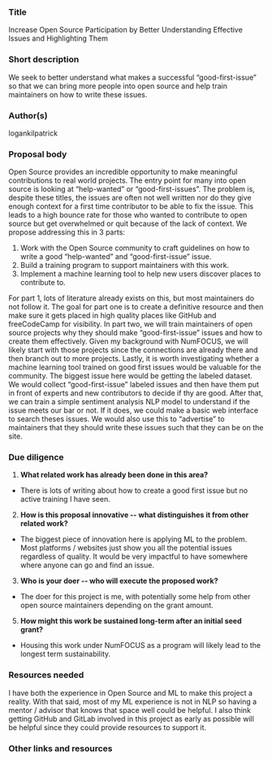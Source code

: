 <!--

Please note that by submitting a PR with a new proposal, you agree to release this proposal text under the Creative Commons Zero v1.0 Universal license. See https://github.com/PlaintextGroup/oss-virtual-incubator/blob/main/LICENSE.

If you'd like to submit a proposal yourself, you have two options:

1. Fork this repo and make a copy of [PROPOSAL-TEMPLATE.md](PROPOSAL-TEMPLATE.md). Write up your proposal in the `proposals` directory, then [make a pull request](https://github.com/PlaintextGroup/oss-virtual-incubator/pulls) to this repository.
2. If you'd rather just use a form, [fill out this form][form]. Unless you tell us otherwise, we will copy over your proposal to this GitHub repository.

-->

### Title

Increase Open Source Participation by Better Understanding Effective Issues and Highlighting Them

### Short description

We seek to better understand what makes a successful “good-first-issue” so that we can bring more people into open source and help train maintainers on how to write these issues.

### Author(s)

logankilpatrick

### Proposal body

Open Source provides an incredible opportunity to make meaningful contributions to real world projects. The entry point for many into open source is looking at “help-wanted” or “good-first-issues”. The problem is, despite these titles, the issues are often not well written nor do they give enough context for a first time contributor to be able to fix the issue. This leads to a high bounce rate for those who wanted to contribute to open source but get overwhelmed or quit because of the lack of context. We propose addressing this in 3 parts:

1. Work with the Open Source community to craft guidelines on how to write a good “help-wanted” and “good-first-issue” issue. 
2. Build a training program to support maintainers with this work.
3. Implement a machine learning tool to help new users discover places to contribute to.

For part 1, lots of literature already exists on this, but most maintainers do not follow it. The goal for part one is to create a definitive resource and then make sure it gets placed in high quality places like GitHub and freeCodeCamp for visibility. In part two, we will train maintainers of open source projects why they should make “good-first-issue” issues and how to create them effectively. Given my background with NumFOCUS, we will likely start with those projects since the connections are already there and then branch out to more projects. Lastly, it is worth investigating whether a machine learning tool trained on good first issues would be valuable for the community. The biggest issue here would be getting the labeled dataset. We would collect “good-first-issue” labeled issues and then have them put in front of experts and new contributors to decide if thy are good. After that, we can train a simple sentiment analysis NLP model to understand if the issue meets our bar or not. If it does, we could make a basic web interface to search theses issues. We would also use this to “advertise” to maintainers that they should write these issues such that they can be on the site.


### Due diligence

<!-- Please answer the following due diligence questions; it's okay to answer "N/A" if you don't know yet. -->

1. **What related work has already been done in this area?**
- There is lots of writing about how to create a good first issue but no active training I have seen.

2. **How is this proposal innovative -- what distinguishes it from other related work?**
- The biggest piece of innovation here is applying ML to the problem. Most platforms / websites just show you all the potential issues regardless of quality. It would be very impactful to have somewhere where anyone can go and find an issue.

3. **Who is your doer -- who will execute the proposed work?**
  - The doer for this project is me, with potentially some help from other open source maintainers depending on the grant amount.
 
5. **How might this work be sustained long-term after an initial seed grant?** 
- Housing this work under NumFOCUS as a program will likely lead to the longest term sustainability.

### Resources needed

I have both the experience in Open Source and ML to make this project a reality. With that said, most of my ML experience is not in NLP so having a mentor / advisor that knows that space well could be helpful. I also think getting GitHub and GitLab involved in this project as early as possible will be helpful since they could provide resources to support it.

### Other links and resources

<!-- Add any other links, images, or resources that are relevant to the proposal -->
